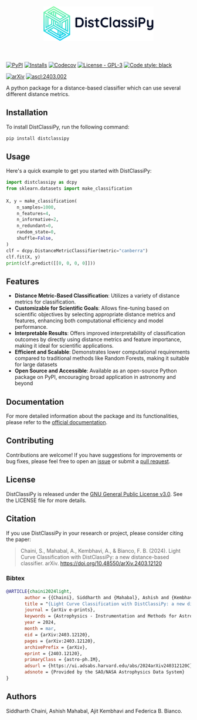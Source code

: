 <h1 align="center">
<picture align="center">
  <source media="(prefers-color-scheme: dark)" srcset="https://raw.githubusercontent.com/sidchaini/DistClassiPy/main/docs/_static/logo-dark.svg" width="300">
  <img alt="DistClassiPy Logo" src="https://raw.githubusercontent.com/sidchaini/DistClassiPy/main/docs/_static/logo.svg" width="300">
</picture>
</h1>
<br>

[![PyPI](https://img.shields.io/pypi/v/distclassipy?color=blue&logo=pypi&logoColor=white)](https://pypi.org/project/distclassipy/)
[![Installs](https://img.shields.io/pypi/dm/distclassipy.svg?label=PyPI%20downloads)](https://pypi.org/project/distclassipy/)
[![Codecov](https://codecov.io/gh/sidchaini/distclassipy/branch/main/graph/badge.svg)](https://codecov.io/gh/sidchaini/distclassipy)
[![License - GPL-3](https://img.shields.io/pypi/l/distclassipy.svg)](https://github.com/sidchaini/distclassipy/blob/main/LICENSE)
[![Code style: black](https://img.shields.io/badge/code%20style-black-000000.svg)](https://github.com/psf/black)

[![arXiv](https://img.shields.io/badge/arXiv-astro--ph%2F2403.12120-red)](https://arxiv.org/abs/2403.12120) 
[![ascl:2403.002](https://img.shields.io/badge/ascl-2403.002-blue.svg?colorB=262255)](https://ascl.net/2403.002)

<!-- [![Paper](https://img.shields.io/badge/DOI-10.1038%2Fs41586--020--2649--2-blue)](
https://doi.org/10.1038/s41586-020-2649-2) -->

A python package for a distance-based classifier which can use several different distance metrics.

## Installation
To install DistClassiPy, run the following command:
```bash
pip install distclassipy
```

## Usage
Here's a quick example to get you started with DistClassiPy:
```python
import distclassipy as dcpy
from sklearn.datasets import make_classification

X, y = make_classification(
    n_samples=1000,
    n_features=4,
    n_informative=2,
    n_redundant=0,
    random_state=0,
    shuffle=False,
)
clf = dcpy.DistanceMetricClassifier(metric="canberra")
clf.fit(X, y)
print(clf.predict([[0, 0, 0, 0]]))
```

## Features
- **Distance Metric-Based Classification**: Utilizes a variety of distance metrics for classification.
- **Customizable for Scientific Goals**: Allows fine-tuning based on scientific objectives by selecting appropriate distance metrics and features, enhancing both computational efficiency and model performance.
- **Interpretable Results**: Offers improved interpretability of classification outcomes by directly using distance metrics and feature importance, making it ideal for scientific applications.
- **Efficient and Scalable**: Demonstrates lower computational requirements compared to traditional methods like Random Forests, making it suitable for large datasets
- **Open Source and Accessible**: Available as an open-source Python package on PyPI, encouraging broad application in astronomy and beyond

## Documentation

For more detailed information about the package and its functionalities, please refer to the [official documentation](https://sidchaini.github.io/DistClassiPy/).

## Contributing
Contributions are welcome! If you have suggestions for improvements or bug fixes, please feel free to open an [issue](https://github.com/sidchaini/DistClassiPy/issues) or submit a [pull request](https://github.com/sidchaini/DistClassiPy/pulls).

## License
DistClassiPy is released under the [GNU General Public License v3.0](https://www.gnu.org/licenses/gpl-3.0.en.html). See the LICENSE file for more details.

## Citation

If you use DistClassiPy in your research or project, please consider citing the paper:
> Chaini, S., Mahabal, A., Kembhavi, A., & Bianco, F. B. (2024). Light Curve Classification with DistClassiPy: a new distance-based classifier. arXiv. https://doi.org/10.48550/arXiv.2403.12120

### Bibtex


```bibtex
@ARTICLE{chaini2024light,
       author = {{Chaini}, Siddharth and {Mahabal}, Ashish and {Kembhavi}, Ajit and {Bianco}, Federica B.},
       title = "{Light Curve Classification with DistClassiPy: a new distance-based classifier}",
       journal = {arXiv e-prints},
       keywords = {Astrophysics - Instrumentation and Methods for Astrophysics, Astrophysics - Solar and Stellar Astrophysics, Computer Science - Machine Learning},
       year = 2024,
       month = mar,
       eid = {arXiv:2403.12120},
       pages = {arXiv:2403.12120},
       archivePrefix = {arXiv},
       eprint = {2403.12120},
       primaryClass = {astro-ph.IM},
       adsurl = {https://ui.adsabs.harvard.edu/abs/2024arXiv240312120C},
       adsnote = {Provided by the SAO/NASA Astrophysics Data System}
}
```
  

<!-- You can also find citation information in the [CITATION.cff](https://github.com/sidchaini/DistClassiPy/CITATION.cff) file. -->


## Authors
Siddharth Chaini, Ashish Mahabal, Ajit Kembhavi and Federica B. Bianco.
